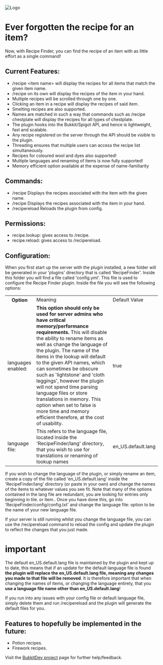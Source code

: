 <html>

<img src="http://s2.postimg.org/dwsg6z5ih/recipefinderlogo.png" alt="Logo" align="middle">

<h1>Ever forgotten the recipe for an item?</h1>

Now, with Recipe Finder, you can find the recipe of an item with as little effort as a single command!

<h2>Current Features:</h2>

<ul>
<li>/recipe &lt;item name&gt; will display the recipes for all items that match the given item name.</li>
<li>/recipe on its own will display the recipes of the item in your hand.</li>
<li>Multiple recipes will be scrolled through one by one.</li>
<li>Clicking an item in a recipe will display the recipes of said item.</li>
<li>Smelting recipes are also supported.</li>
<li>Names are matched in such a way that commands such as /recipe chestplate will display the recipes for all types of chestplate.</li>
<li>The plugin hooks into the Bukkit/Spigot API, and hence is lightweight, fast and scalable.</li>
<li>Any recipe registered on the server through the API should be visible to the plugin.</li>
<li>Threading ensures that multiple users can access the recipe list simultaneously.</li>
<li>Recipes for coloured wool and dyes also supported!</li>
<li>Multiple languages and renaming of items is now fully supported!</li>
<li>Memory efficient option available at the expense of name-familiarity</li>
</ul>

<h2>Commands:</h2>
<ul>
<li>/recipe <item name>	Displays the recipes associated with the item with the given name.</li>
<li>/recipe	Displays the recipes associated with the item in your hand.</li>
<li>/recipereload	Reloads the plugin from config.</li>
</ul>

<h2>Permissions:</h2>

<ul>
<li>recipe.lookup: gives access to /recipe.</li>
<li>recipe.reload: gives access to /recipereload.</li>
</ul>

<h2>Configuration:</h2>

When you first start up the server with the plugin installed, a new folder will be generated in your 'plugins' directory that is called 'RecipeFinder'. Inside this folder you will find a file called 'config.yml'. This file is used to configure the Recipe Finder plugin. Inside the file you will see the following options:

<table style="width:100%">
  <tr>
    <th>Option</th>
    <td>Meaning</td> 
    <td>Default Value</td>
  </tr>
  <tr>
    <td>languages enabled:</td>
    <td><b>This option should only be used for server admins who have critical memory/performance requirements.</b> This will disable the ability to rename items as well as change the language of the plugin. The name of the items in the lookup will default to the given API names, which can sometimes be obscure such as 'lightstone' and 'cloth leggings', however the plugin will not spend time parsing language files or store translations in memory. This option when set to false is more time and memory efficient therefore, at the cost of usability.</td> 
    <td>true</td>
  </tr>
    <tr>
    <td>language file:</td>
    <td>This refers to the language file, located inside the 'RecipeFinder/lang' directory, that you wish to use for translations or renaming of lookup names</td> 
    <td>en_US.default.lang</td>
  </tr>
</table>

If you wish to change the language of the plugin, or simply rename an item, create a copy of the file called 'en_US.default.lang' inside the 'RecipeFinder/lang' directory (or paste in your own) and change the names of the items to whatever values you see fit. Note that many of the options contained in the lang file are redundant, you are looking for entries only beginning in tile. or item.. Once you have done this, go into 'RecipeFinder/config/config.txt' and change the language file: option to be the name of your new language file.

If your server is still running whilst you change the language file, you can use the /recipereload command to reload the config and update the plugin to reflect the changes that you just made.

<h1>important</h1>

The default en_US.default.lang file is maintained by the plugin and kept up to date, this means that if an update for the default language file is found <b>the plugin will replace the en_US.default.lang file, meaning any changes you made to that file will be removed</b>. It is therefore important that when changing the names of items, or changing the language entirely, that you <b>use a language file name other than en_US.default.lang</b>!

If you run into any issues with your config file or default language file, simply delete them and run /recipereload and the plugin will generate the default files for you.

<h2>Features to hopefully be implemented in the future:</h2>

<ul>
<li>Potion recipes.</li>
<li>Firework recipes.</li>
</ul>

Visit the <a href="http://dev.bukkit.org/bukkit-plugins/recipe-finder/">BukkitDev project</a> page for further help/feedback.

</html>
